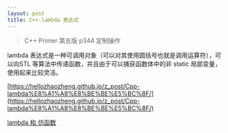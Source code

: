 ```yaml
---
layout: post
title: C++-lambda 表达式
---
```


> C++ Primer 第五版 p344 定制操作

lambda 表达式是一种可调用对象（可以对其使用圆括号也就是调用运算符），可以向STL 等算法中传递函数，并且由于可以捕获函数体中的非 static 局部变量，使用起来比较灵活。

[https://hellozhaozheng.github.io/z_post/Cpp-lambda%E8%A1%A8%E8%BE%BE%E5%BC%8F/](https://hellozhaozheng.github.io/z_post/Cpp-lambda%E8%A1%A8%E8%BE%BE%E5%BC%8F/)

[lambda 和 仿函数](https://maodanp.github.io/2020/06/02/cpp_lambda/)
